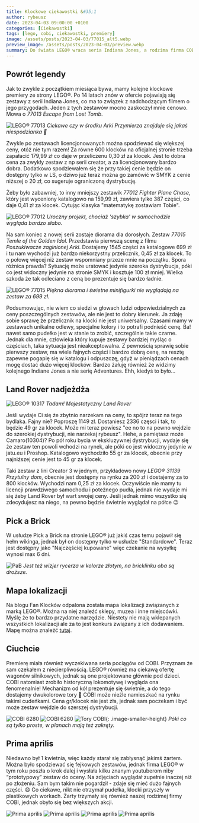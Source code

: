 ```yaml
---
title: Klockowe ciekawostki &#35;1
author: rybeusz
date: 2023-04-03 09:00:00 +0100
categories: [Ciekawostki]
tags: [lego, cobi, ciekawostki, premiery]
image: /assets/posts/2023-04-03/77015_alt5.webp
preview_image: /assets/posts/2023-04-03/preview.webp
summary: Do świata LEGO® wraca seria Indiana Jones, a rodzima firma COBI wprowadza do oferty kolekcję pociągów! Znajdzie się też coś dla fanów Castle i motoryzacji. Na koniec podsumowanie żartów prima aprilisowych 😄
---
```

## Powrót legendy
Jak to zwykle z początkiem miesiąca bywa, mamy kolejne klockowe premiery ze strony LEGO®.
Po 14 latach znów w ofercie pojawiają się zestawy z serii Indiana Jones, co ma to związek z nadchodzącym filmem o jego przygodach.
Jeden z tych zestawów mocno zaskoczył mnie cenowo. Mowa o _77013 Escape from Lost Tomb_.

![LEGO® 77013](/assets/posts/2023-04-03/77013_alt1.webp "LEGO® 77013")
_Ciekawe czy w środku Arki Przymierza znajduje się jakaś niespodzianka 🧐_

Zwykle po zestawach licencjonowanych można spodziewać się większej ceny, otóż nie tym razem! Za równe 600 klocków na oficjalnej stronie trzeba zapałacić 179,99 zł co daje w przeliczenu 0,30 zł za klocek. Jest to dobra cena za zwykły zestaw z np serii creator, a za licencjonowany bardzo dobra. Dodatkowo spodziewałem się że przy takiej cenie będzie on dostępny tylko w LS, o dziwo już teraz można go zamówić w SMYK z cenie niższej o 20 zł, co sugeruje ograniczoną dystrybucję.

Żeby było zabawniej, to inny mniejszy zestawik _77012 Fighter Plane Chase_, który jest wyceniony katalogowo na 159,99 zł, zawiera tylko 387 części, co daje 0,41 zł za klocek.
Cytując klasyka "matematykę zostawiam Tobie".

![LEGO® 77012](/assets/posts/2023-04-03/77012_alt1.webp "LEGO® 77012")
_Uroczny projekt, chociaż 'szybka' w samochodzie wygląda bardzo słabo._

Na sam koniec z nowej serii zostaje diorama dla dorosłych. Zestaw _77015 Temle of the Golden Idol_. Przedstawia pierwszą scenę z filmu _Poszukiwacze zaginionej Arki_.
Dostajemy 1545 części za katalogowe 699 zł i tu nam wychodzi już bardzo niekorzystny przelicznik, 0,45 zł za klocek. To o połowę więcej niż zestaw wspomniany przeze mnie na początku. Spora różnica prawda? Sytuację może uratować jedynie szeroka dystrybucja, póki co jest widoczny jedynie na stronie SMYK i kosztuje 100 zł mniej. Wielka szkoda że tak odleciano z ceną bo prezentuje się bardzo ładnie.

![LEGO® 77015](/assets/posts/2023-04-03/77015_alt1.webp "LEGO® 77015")
_Piękna diorama i świetne minifigurki nie wyglądają na zestaw za 699 zł._

Podsumowując, nie wiem co siedzi w głowach ludzi odpowiedzialnych za ceny poszczególnych zestawów, ale nie jest to dobry kierunek. Ja zdaję sobie sprawę że przelicznik na klocki nie jest uniwersalny. Czasami mamy w zestawach unikalne odlewy, specjalne kolory i to potrafi podnieść cenę. Ba! nawet samo pudełko jest w stanie to zrobić, szczególnie takie czarne. Jednak dla mnie, człowieka który kupuje zestawy bardziej myśląc o częściach, taka sytuacja jest nieakceptowalna. Z pewnością sprawię sobie pierwszy zestaw, ma wiele fajnych części i bardzo dobrą cenę, na resztę zapewne pogapię się w katalogu i odpuszczę, gdyż w pieniądzach cenach mogę dostać dużo więcej klocków. Bardzo żałuję również że widzimy kolejnego Indiane Jones a nie serię Adventures. Ehh, kiedyś to było...

## Land Rover nadjeżdża
![LEGO® 10317](/assets/posts/2023-04-03/10317_alt1.webp "LEGO® 10317")
_Tadam! Majestatyczny Land Rover_

Jeśli wydaje Ci się że zbytnio narzekam na ceny, to spójrz teraz na tego bydlaka. Fajny nie? Poproszę 1149 zł. Dostaniesz 2336 częsci i tak, to będzie 49 gr za klocek. Może mi teraz powiesz "ee no to na pewno wejdzie do szerokiej dystrybucji, nie narzekaj rybeusz". Hehe, a pamiętasz może Camaro(10304)? Po pół roku bycia w ekskluzywnej dystrybucji, wydaje się że zestaw ten powoli wchodzi na rynek, ale póki co jest widoczny jedynie w jatu.eu i Proshop. Katalogowo wychodziło 55 gr za klocek, obecnie przy najniższej cenie jest to 45 gr za klocek.

Taki zestaw z lini Creator 3 w jednym, przykładowo nowy _LEGO® 31139 Przytulny dom_, obecnie jest dostępny na rynku za 200 zł i dostajemy za to 800 klocków. Wychodzi nam 0,25 zł za klocek. Oczywiście nie mamy tu licencji prawdziwego samochodu i poteżnego pudła, jednak nie wydaje mi się żeby Land Rover był wart swojej ceny. Jeśli jednak mimo wszystko się zdecydujesz na niego, na pewno będzie świetnie wyglądał na półce 😉

## Pick a Brick
W usłudze Pick a Brick na stronie LEGO® już jakiś czas temu pojawił się hełm wikinga, jednak był on dostępny tylko w usłudze "Standardowe". Teraz jest dostępny jako "Najczęściej kupowane" więc czekanie na wysyłkę wynosi max 6 dni.

![PaB](/assets/posts/2023-04-03/pab.PNG "Zdjęcie z serwisu LEGO® Pick a Brick")
_Jest też wizjer rycerza w kolorze złotym, na bricklinku oba są droższe._

## Mapa lokalizacji
Na blogu Fan Klocków odpalona została mapa lokalizacji związanych z marką LEGO®. Można na niej znaleźć sklepy, muzea i inne miejscówki. Myślę że to bardzo przydatne narzędzie. Niestety nie mają wklepanych wszystkich lokalizacji ale za to jest konkurs związany z ich dodawaniem. Mapę można znaleźć [tutaj](https://fanklockow.pl/mapa/).

## Ciuchcie
Premierę miała również wyczekiwana seria pociągów od COBI. Przyznam że sam czekałem z niecierpliwością. LEGO® również ma ciekawą ofertę wagonów silnikowych, jednak są one projektowane głównie pod dzieci. COBI natomiast zrobiło historyczną lokomotywę i wygląda ona fenomenalnie! Mechanizm od kół prezentuje się świetnie, a do tego dostajemy dwukolorowe tory 🤯 COBI może nieźle namieszkać na rynku takimi cudeńkami. Cena gr/klocek nie jest zła, jednak sam poczekam i być może zestaw wejdzie do szerszej dystrybucji.

![COBI 6280](/assets/posts/2023-04-03/cobi-pociag.jpg "COBI 6280")
![COBI 6280](/assets/posts/2023-04-03/cobi-pociag-1.jpg "COBI 6280")
![Tory COBI](/assets/posts/2023-04-03/cobi-tory.jpg "Tory od COBI"){: .image-smaller-height}
_Póki co są tylko proste, w planach mają też zakręty._

## Prima aprilis

Niedawno był 1 kwietnia, więc każdy starał się zabłysnąć jakimś żartem. Można było spodziewać się fejkowych zestawów, jednak firma LEGO® w tym roku poszła o krok dalej i wysłała kilku znanym youtuberom niby “prototypowy” zestaw do oceny. Na zdjęciach wyglądał zupełnie inaczej niż po złożeniu. Sam bym takim nie pogardził - zdaje się mieć dużo fajnych części. 😄 Co ciekawe, nikt nie otrzymał pudełka, klocki przyszły w plastikowych workach. Żarty trzymały się również naszej rodzimej firmy COBI, jednak obyło się bez większych akcji.

<div class='images-gallery'>
    <img style='' src='/assets/posts/2023-04-03/majestic-horse-1.png' alt='Prima aprilis'/>
    <img style='' src='/assets/posts/2023-04-03/majestic-horse-2.png' alt='Prima aprilis'/>
    <img style='' src='/assets/posts/2023-04-03/cobi.PNG' alt='Prima aprilis'/>
    <img style='' src='/assets/posts/2023-04-03/cobi1.PNG' alt='Prima aprilis'/>
</div>

